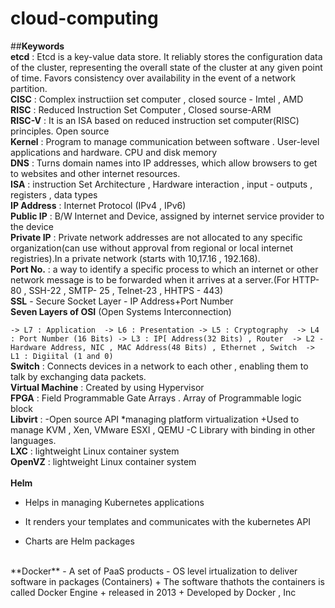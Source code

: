 # cloud-computing
##**Keywords**
<br>
**etcd** : Etcd is a key-value data store. It reliably stores the configuration data of the cluster, representing the overall state of the cluster at any given point of time. Favors consistency over availability in the event of a network partition.
<br>
**CISC** : Complex instructiion set computer , closed source - Imtel , AMD
<br>
**RISC** : Reduced Instruction Set Computer , Closed sourse-ARM
<br>
**RISC-V** : It is an ISA based on reduced instruction set computer(RISC) principles. Open source
<br>
**Kernel** : Program to manage communication between software . User-level applications and hardware. CPU and disk memory
<br>
**DNS** : Turns domain names into IP addresses, which allow browsers to get to websites and other internet resources.
<br>
**ISA** : instruction Set Architecture , Hardware interaction , input - outputs , registers , data types 
<br>
**IP Address** : Internet Protocol (IPv4 , IPv6)
<br>
**Public IP** : B/W Internet and Device, assigned by internet service provider to the device
<br>
**Private IP** : Private network addresses are not allocated to any specific organization(can use without approval from regional or local internet registries).In a private network (starts with 10,17.16 , 192.168).
<br>
**Port No.** : a way to identify a specific process to which an internet or other network message is to be forwarded when it arrives at a server.(For HTTP- 80 , SSH-22 , SMTP- 25 , Telnet-23 , HHTPS - 443)
<br>
**SSL** - Secure Socket Layer - IP Address+Port Number 
<br>
**Seven Layers of OSI** (Open Systems Interconnection)

`-> L7 : Application 
-> L6 : Presentation
-> L5 : Cryptography 
-> L4 : Port Number (16 Bits)
-> L3 : IP[ Address(32 Bits) , Router 
-> L2 - Hardware Address, NIC , MAC Address(48 Bits) , Ethernet , Switch 
-> L1 : Digiital (1 and 0)`
<br> 
**Switch** : Connects devices in a network to each other , enabling them to talk by exchanging data packets.
<br>
**Virtual Machine** : Created by using Hypervisor
<br>
**FPGA** : Field Programmable Gate Arrays . Array of Programmable logic block 
<br>
**Libvirt** : 
-Open source API 
*managing platform virtualization
+Used to manage KVM , Xen, VMware ESXI , QEMU 
-C Library with binding in other languages.
<br>
**LXC** : lightweight Linux container system 
<br>
**OpenVZ** : lightweight Linux container system  
<br>
**Helm** 
- Helps in managing Kubernetes applications 
+ It renders your templates and communicates with the kubernetes API 
* Charts are Helm packages
<br>
**Docker** 
- A set of PaaS products
   - OS level irtualization to deliver software in packages (Containers)
+ The software thathots the containers is called Docker Engine
   + released in 2013
     + Developed by Docker , Inc
